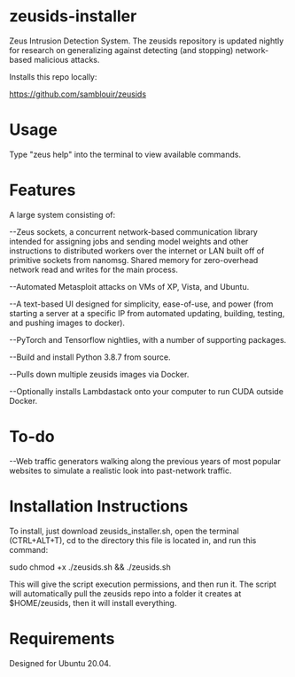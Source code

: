 # zeusids-installer

Zeus Intrusion Detection System. The zeusids repository is updated nightly for research on generalizing against detecting (and stopping) network-based malicious attacks.

Installs this repo locally:

https://github.com/samblouir/zeusids

# Usage

Type "zeus help" into the terminal to view available commands.


# Features

A large system consisting of:

--Zeus sockets, a concurrent network-based communication library intended for assigning jobs and sending model weights and other instructions to distributed workers over the internet or LAN built off of primitive sockets from nanomsg. Shared memory for zero-overhead network read and writes for the main process.

--Automated Metasploit attacks on VMs of XP, Vista, and Ubuntu.

--A text-based UI designed for simplicity, ease-of-use, and power (from starting a server at a specific IP from automated updating, building, testing, and pushing images to docker).

--PyTorch and Tensorflow nightlies, with a number of supporting packages.

--Build and install Python 3.8.7 from source.

--Pulls down multiple zeusids images via Docker.

--Optionally installs Lambdastack onto your computer to run CUDA outside Docker.

# To-do

--Web traffic generators walking along the previous years of most popular websites to simulate a realistic look into past-network traffic.


# Installation Instructions

To install, just download zeusids_installer.sh, open the terminal (CTRL+ALT+T),
cd to the directory this file is located in, and run this command:

sudo chmod +x ./zeusids.sh && ./zeusids.sh

This will give the script execution permissions, and then run it. The script will automatically pull the zeusids repo into a folder it creates at $HOME/zeusids, then it will install everything.


# Requirements
Designed for Ubuntu 20.04. 
